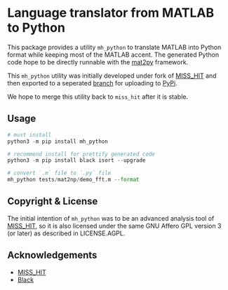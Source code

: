 # Language translator from MATLAB to Python

This package provides a utility `mh_python` to translate MATLAB into Python format while keeping most of the MATLAB accent.
The generated Python code hope to be directly runnable with the [mat2py](https://mat2py.org) framework.

This `mh_python` utility was initially developed under fork of [MISS_HIT](https://github.com/florianschanda/miss_hit) and
then exported to a seperated [branch](https://github.com/mat2py/miss_hit/tree/mh_python) for uploading to [PyPi](https://pypi.org/project/mh_python/).

We hope to merge this utility back to `miss_hit` after it is stable.

## Usage

```python
# must install 
python3 -m pip install mh_python

# recommend install for prettify generated code
python3 -m pip install black isort --upgrade

# convert `.m` file to `.py` file
mh_python tests/mat2np/demo_fft.m --format 
```

## Copyright & License

The initial intention of `mh_python` was to be an advanced analysis tool of [MISS_HIT](https://github.com/florianschanda/miss_hit),
so it is also licensed under the same GNU Affero GPL version 3 (or later) as described in LICENSE.AGPL.

## Acknowledgements
- [MISS_HIT](https://github.com/florianschanda/miss_hit)
- [Black](https://github.com/psf/black)
